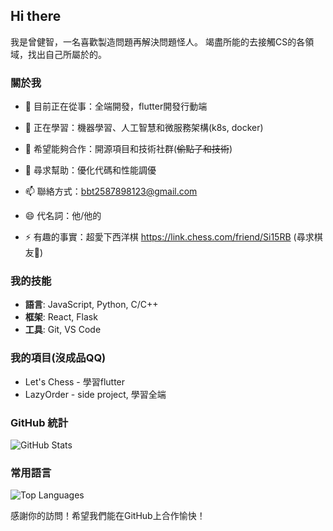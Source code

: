 ## Hi there 

我是曾健智，一名喜歡製造問題再解決問題怪人。
竭盡所能的去接觸CS的各領域，找出自己所屬於的。
### 關於我
- 🔭 目前正在從事：全端開發，flutter開發行動端
- 🌱 正在學習：機器學習、人工智慧和微服務架構(k8s, docker)
- 👯 希望能夠合作：開源項目和技術社群(~~偷點子和技術~~)
- 🤔 尋求幫助：優化代碼和性能調優

- 📫 聯絡方式：[bbt2587898123@gmail.com](mailto:bbt2587898123@gmail.com)
- 😄 代名詞：他/他的
- ⚡ 有趣的事實：超愛下西洋棋 https://link.chess.com/friend/Si15RB  (尋求棋友👋)

### 我的技能
- **語言**: JavaScript, Python, C/C++
- **框架**: React, Flask
- **工具**: Git, VS Code

### 我的項目(沒成品QQ)
- Let's Chess - 學習flutter
- LazyOrder - side project, 學習全端

### GitHub 統計
![GitHub Stats](https://github-readme-stats.vercel.app/api?username=xiaomingtseng&show_icons=true&theme=radical)

### 常用語言
![Top Languages](https://github-readme-stats.vercel.app/api/top-langs/?username=xiaomingtseng&layout=compact&theme=radical)

感謝你的訪問！希望我們能在GitHub上合作愉快！
